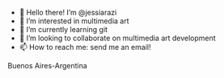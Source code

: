 - 👋 Hello there! I’m @jessiarazi
- 👀 I’m interested in multimedia art
- 🌱 I’m currently learning git
- 💞️ I’m looking to collaborate on multimedia art development
- 📫 How to reach me: send me an email!

Buenos Aires-Argentina
<!---
jessiarazi/jessiarazi is a ✨ special ✨ repository because its `README.md` (this file) appears on your GitHub profile.
You can click the Preview link to take a look at your changes.
--->

